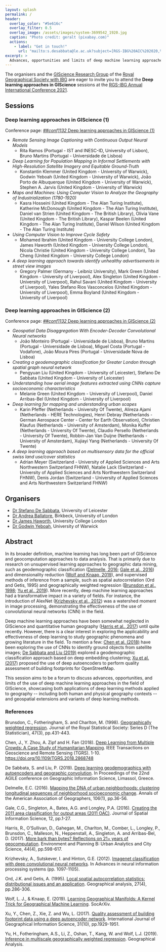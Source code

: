```yaml
---
layout: splash
permalink: /
header:
  overlay_color: "#5e616c"
  overlay_filter: 0.5
  overlay_image: /assets/images/system-3699542_1920.jpg
  caption: "Photo credit: geralt (pixabay.com)"
  actions:
    - label: "Get in touch!"
      url: "mailto:s.desabbata@le.ac.uk?subject=[RGS-IBG%20AIC%202020,%20Deep%20learning%20GIScience]%20About%20the%20sessions"
excerpt: >
  Advances, opportunities and limits of deep machine learning approaches in GIScience at the RGS AIC 2021
---
```


The organisers and the [GIScience Research Group](https://geoinfo.science/) of the [Royal Geographical Society with IBG](https://www.rgs.org/) are eager to invite you to attend the **Deep learning approaches in GIScience** sessions at the [RGS-IBG Annual International Conference 2021](https://www.rgs.org/research/annual-international-conference/).



## Sessions

### Deep learning approaches in GIScience (1)

Conference page: [*&#35;&#35;conf1132* Deep learning approaches in GIScience (1)](https://event.ac2021.exordo.com/session/118/conf1132-deep-learning-approaches-in-giscience-1)

- *Remote Sensing Image Captioning with Continuous Output Neural Models*
  - Rita Ramos (Portugal - IST and INESC-ID, University of Lisbon), Bruno Martins (Portugal - Universidade de Lisboa)
- *Deep Learning for Population Mapping in Informal Settlements with High-Resolution Satellite Imagery and Equitable Ground-Truth*
  - Konstantin Klemmer (United Kingdom - University of Warwick), Godwin Yeboah (United Kingdom - University of Warwick), João Porto de Albuquerque (United Kingdom - University of Warwick), Stephen A. Jarvis (United Kingdom - University of Warwick)
- *Maps and Machines: Using Computer Vision to Analyze the Geography of Industrialization (1780-1920)*
  - Kasra Hosseini (United Kingdom - The Alan Turing Institute), Katherine McDonough (United Kingdom - The Alan Turing Institute), Daniel van Strien (United Kingdom - The British Library), Olivia Vane (United Kingdom - The British Library), Kaspar Beelen (United Kingdom - The Alan Turing Institute), Daniel Wilson (United Kingdom - The Alan Turing Institute)
- *Using Computer Vision to Improve Cycle Safety*
  - Mohamed Ibrahim (United Kingdom - University College London), James Haworth (United Kingdom - University College London), Nicola Christie (United Kingdom - University College London), Tao Cheng (United Kingdom - University College London)
- *A deep learning approach towards identify unhealthy advertisements in street view images*
  - Gregory Palmer (Germany - Leibniz University), Mark Green (United Kingdom - University of Liverpool), Alex Singleton (United Kingdom - University of Liverpool), Rahul Savani (United Kingdom - University of Liverpool), Yales Stefano Rios Vasconcelos (United Kingdom - University of Liverpool), Emma Boyland (United Kingdom - University of Liverpool)

### Deep learning approaches in GIScience (2)

Conference page: [*&#35;&#35;conf1132* Deep learning approaches in GIScience (2)](https://event.ac2021.exordo.com/session/119/conf1132-deep-learning-approaches-in-giscience-2)

- *Geospatial Data Disaggregation With Encoder-Decoder Convolutional Neural networks*
  - João Monteiro (Portugal - Universidade de Lisboa), Bruno Martins (Portugal - Universidade de Lisboa), Miguel Costa (Portugal - Vodafone), João Moura Pires (Portugal - Universidade Nova de Lisboa)
- *Creating a geodemographic classification for Greater London through spatial graph neural network*
  - Pengyuan Liu (United Kingdom - University of Leicester), Stefano De Sabbata (United Kingdom - University of Leicester)
- *Understanding how aerial image features extracted using CNNs capture socioeconomic characteristics*
  - Melanie Green (United Kingdom - University of Liverpool), Daniel Arribas-Bel (United Kingdom - University of Liverpool)
- *Deep learning for mapping and understanding urban scapes*
  - Karin Pfeffer (Netherlands - University Of Twente), Alireza Ajami (Netherlands - HERE Technologies), Henri Debray (Netherlands - German Aerospace Center - Center for Earth Observation), Christien Klaufus (Netherlands - University of Amsterdam), Monika Kuffer (Netherlands - University Of Twente), Claudio Persello (Netherlands - University Of Twente), Robbin-Jan Van Duijne (Netherlands - University of Amsterdam), Xujiayi Yang (Netherlands - University Of Twente)
- *A deep learning approach based on multisensory data for the official swiss land use/cover statistics*
  - Adrian Meyer (Switzerland - University of Applied Sciences and Arts Northwestern Switzerland FHNW), Natalie Lack (Switzerland - University of Applied Sciences and Arts Northwestern Switzerland FHNW), Denis Jordan (Switzerland - University of Applied Sciences and Arts Northwestern Switzerland FHNW)



## Organisers

- [Dr Stefano De Sabbata](https://sdesabbata.github.io/), University of Leicester
- [Dr Andrea Ballatore](https://aballatore.space/), Birkbeck, University of London
- [Dr James Haworth](https://www.ucl.ac.uk/civil-environmental-geomatic-engineering/people/dr-james-haworth), University College London
- [Dr Godwin Yeboah](https://warwick.ac.uk/fac/arts/schoolforcross-facultystudies/igsd/about/team/gyeboah/), University of Warwick



## Abstract

In its broader definition, machine learning has long been part of GIScience and geocomputation approaches to data analysis. That is primarily due to research on unsupervised learning approaches to geographic data mining, such as geodemographic classification ([Delmelle, 2016](#delmelle-2016); [Gale et al., 2016](#gale-et-al-2016)) and dimensionality reduction ([Wolf and Knaap, 2019](#wolf-knaap-2019)), and supervised methods of inference from a sample, such as spatial autocorrelation (Ord and Getis, 1995) and geographically weighted regression ([Brunsdon et al., 1998](#brunsdon-et-al-1998); [Yu et al., 2019](#yu-et-al-2019)). More recently, deep machine learning approaches had a transformative impact in a variety of fields. For instance, the introduction of AlexNet ([Krizhevsky et al., 2012](#krizhevsky-et-al-2012)) was a watershed moment in image processing, demonstrating the effectiveness of the use of convolutional neural networks (CNN) in the field. 

Deep machine learning approaches have been somewhat neglected in GIScience and quantitative human geography ([Harris et al., 2017](#harris-et-al-2017)) until quite recently. However, there is a clear interest in exploring the applicability and effectiveness of deep learning to study geographic phenomena and growing literature in the field. To mention a few: [Chen et al. (2018)](#chen-et-al-2018) have been exploring the use of CNNs to identify ground objects from satellite images; [De Sabbata and Liu (2019)](#desabbata-liu-2019) explored a geodemographic classification approach based on deep embedding clustering; [Xu et al. (2017)](#xu-et-al-2017) proposed the use of deep autoencoders to perform quality assessment of building footprints for OpenStreetMap.

This session aims to be a forum to discuss advances, opportunities, and limits of the use of deep machine learning approaches in the field of GIScience, showcasing both applications of deep learning methods applied to geography -- including both human and physical geography contexts -- and geospatial extensions and variants of deep learning methods.


### References

<a name="brunsdon-et-al-1998" style="text-decoration: none;"></a>Brunsdon, C., Fotheringham, S. and Charlton, M. (1998). [Geographically weighted regression](https://rss.onlinelibrary.wiley.com/doi/abs/10.1111/1467-9884.00145). Journal of the Royal Statistical Society: Series D (The Statistician), 47(3), pp.431-443.

<a name="chen-et-al-2018" style="text-decoration: none;"></a>Chen, J., Y. Zhou, A. Zipf and H. Fan (2018). [Deep Learning from Multiple Crowds: A Case Study of Humanitarian Mapping](https://ieeexplore.ieee.org/document/8480860). IEEE Transactions on Geoscience and Remote Sensing (TGRS). 1-10. https://doi.org/10.1109/TGRS.2018.2868748

<a name="desabbata-liu-2019" style="text-decoration: none;"></a>De Sabbata, S. and Liu, P. (2019). [Deep learning geodemographics with autoencoders and geographic convolution](https://agile-online.org/images/conference_2019/documents/short_papers/90_Upload_your_PDF_file.pdf). In Proceedings of the 22nd AGILE conference on Geographic Information Science, Limassol, Greece.

<a name="delmelle-2016" style="text-decoration: none;"></a>Delmelle, E.C. (2016). [Mapping the DNA of urban neighborhoods: clustering longitudinal sequences of neighborhood socioeconomic change](https://www.tandfonline.com/doi/full/10.1080/00045608.2015.1096188). Annals of the American Association of Geographers, 106(1), pp.36-56.

<a name="gale-et-al-2016" style="text-decoration: none;"></a>Gale, C.G., Singleton, A., Bates, A.G. and Longley, P.A. (2016). [Creating the 2011 area classification for output areas (2011 OAC)](http://josis.org/index.php/josis/article/viewArticle/232). Journal of Spatial Information Science, 12, pp.1-27.

<a name="harris-et-al-2017" style="text-decoration: none;"></a>Harris, R., O’Sullivan, D., Gahegan, M., Charlton, M., Comber, L., Longley, P., Brunsdon, C., Malleson, N., Heppenstall, A., Singleton, A. and Arribas-Bel, D. (2017). [More bark than bytes? Reflections on 21+ years of geocomputation](https://journals.sagepub.com/doi/full/10.1177/2399808317710132). Environment and Planning B: Urban Analytics and City Science, 44(4), pp.598-617.

<a name="krizhevsky-et-al-2012" style="text-decoration: none;"></a>Krizhevsky, A., Sutskever, I. and Hinton, G.E. (2012). [Imagenet classification with deep convolutional neural networks](https://dl.acm.org/citation.cfm?id=2999257). In Advances in neural information processing systems (pp. 1097-1105).

<a name="ord-getis-1995" style="text-decoration: none;"></a>Ord, J.K. and Getis, A. (1995). [Local spatial autocorrelation statistics: distributional issues and an application](https://onlinelibrary.wiley.com/doi/abs/10.1111/j.1538-4632.1995.tb00912.x). Geographical analysis, 27(4), pp.286-306.

<a name="wolf-knaap-2019" style="text-decoration: none;"></a>Wolf, L. J., & Knaap, E. (2019). [Learning Geographical Manifolds: A Kernel Trick for Geographical Machine Learning](https://doi.org/10.31235/osf.io/75s8v). SocArXiv.

<a name="xu-et-al-2017" style="text-decoration: none;"></a>Xu, Y., Chen, Z., Xie, Z. and Wu, L. (2017). [Quality assessment of building footprint data using a deep autoencoder network](https://www.tandfonline.com/doi/full/10.1080/13658816.2017.1341632). International Journal of Geographical Information Science, 31(10), pp.1929-1951.

<a name="yu-et-al-2019" style="text-decoration: none;"></a>Yu, H., Fotheringham, A.S., Li, Z., Oshan, T., Kang, W. and Wolf, L.J. (2019). [Inference in multiscale geographically weighted regression](https://onlinelibrary.wiley.com/doi/full/10.1111/gean.12189). Geographical Analysis.
